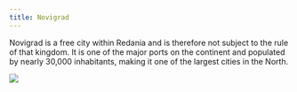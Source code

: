 ```yaml
---
title: Novigrad
---
```


Novigrad is a free city within Redania and is therefore not subject to the rule of that kingdom. It is one of the major ports on the continent and populated by nearly 30,000 inhabitants, making it one of the largest cities in the North.

<img src="https://i.pinimg.com/originals/38/3c/35/383c35c5ba4df4b25b77c7c3efdb1ec2.jpg">
